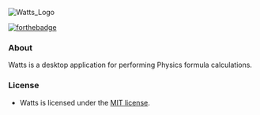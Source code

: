 ![Watts_Logo](https://cloud.githubusercontent.com/assets/7763904/8000839/70080f0e-0b2d-11e5-8fa6-5e44b6b971a9.png)

[![forthebadge](http://forthebadge.com/images/badges/built-with-ruby.svg)](http://forthebadge.com)

### About
Watts is a desktop application for performing Physics formula calculations.

### License
* Watts is licensed under the [MIT license](https://www.github.com/elailai94/Watts/blob/master/LICENSE.md).
